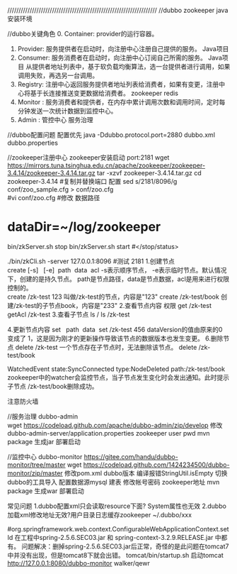
///////////////////////////////////////////////////////////////////
//dubbo zookeeper java 安装环境      
      
      
//dubbo关键角色
0. Container: provider的运行容器。
1. Provider: 服务提供者在启动时，向注册中心注册自己提供的服务。 Java项目
2. Consumer: 服务消费者在启动时，向注册中心订阅自己所需的服务。 Java项目
             从提供者地址列表中，基于软负载均衡算法，选一台提供者进行调用，如果调用失败，再选另一台调用。 
3. Registry: 注册中心返回服务提供者地址列表给消费者，如果有变更，注册中心将基于长连接推送变更数据给消费者。 zookeeper redis
4. Monitor : 服务消费者和提供者，在内存中累计调用次数和调用时间，定时每分钟发送一次统计数据到监控中心。    
5. Admin   : 管控中心 服务治理


//dubbo配置问题
配置优先
java -Ddubbo.protocol.port=2880
dubbo.xml
dubbo.properties




//zookeeper注册中心
zookeeper安装启动 port:2181
wget https://mirrors.tuna.tsinghua.edu.cn/apache/zookeeper/zookeeper-3.4.14/zookeeper-3.4.14.tar.gz
tar -xzvf zookeeper-3.4.14.tar.gz
cd zookeeper-3.4.14
#复制并替换端口 配置
sed s/2181/8096/g conf/zoo_sample.cfg > conf/zoo.cfg	
#vi conf/zoo.cfg     #修改 数据路径 
#    dataDir=~/log/zookeeper
bin/zkServer.sh stop
bin/zkServer.sh start #</stop/status>

./bin/zkCli.sh -server 127.0.0.1:8096 #测试 2181
1.创建节点  
create [-s]   [-e]  path  data  acl
-s表示顺序节点，
-e表示临时节点。默认情况下，创建的是持久节点。
path是节点路径，data是节点数据，acl是用来进行权限控制的。  
	create /zk-test 123		叫做/zk-test的节点，内容是"123"
	create /zk-test/book	创建/zk-test的子节点book，内容是"233"
2.查看节点内容 权限
	get /zk-test
	getAcl /zk-test
3.查看子节点
	ls /
	ls /zk-test

4.更新节点内容
	set   path  data 
	set /zk-test 456
	dataVersion的值由原来的0 变成了 1，这是因为刚才的更新操作导致该节点的数据版本也发生变更。
6.删除节点
	delete /zk-test 	一个节点存在子节点时，无法删除该节点。
	delete /zk-test/book 
	
WatchedEvent state:SyncConnected type:NodeDeleted path:/zk-test/book
zookeeper中的watcher会监控节点，当子节点发生变化时会发出通知。此时提示子节点 /zk-test/book删除成功。
  
注意防火墙


//服务治理 dubbo-admin                                                                                                                                                                              
wget https://codeload.github.com/apache/dubbo-admin/zip/develop
修改 dubbo-admin-server/application.properties
zookeeper
user
pwd
mvn package 生成jar 部署启动



//监控中心 dubbo-monitor https://gitee.com/handu/dubbo-monitor/tree/master
wget https://codeload.github.com/1424234500/dubbo-monitor/zip/master
修改pom.xml   dubbo版本 编译报错StringUtil.isEmpty 切换dubbo的工具导入
配置数据源mysql 建表 修改帐号密码 zookeeper地址
mvn package 生成war 部署启动




常见问题
1.dubbo配置xml只会读取resource下面? System属性也无效
2.dubbo加载xml修改地址无效?用户目录日志缓存zookeeper    ~/.dubbo/xxx


#org.springframework.web.context.ConfigurableWebApplicationContext.setId 在工程中spring-2.5.6.SEC03.jar 和 spring-context-3.2.9.RELEASE.jar 中都有。
问题解决：删掉spring-2.5.6.SEC03.jar后正常，奇怪的是此问题在tomcat7中并没有出现，但是tomcat8下就会出错。
tomcat/bin/startup.sh 启动tomcat
http://127.0.0.1:8080/dubbo-monitor
walker/qewr

